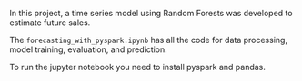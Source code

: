 In this project, a time series model using Random Forests was developed to estimate future sales.

The `forecasting_with_pyspark.ipynb` has all the code for data processing, model training, evaluation, and prediction.

To run the jupyter notebook you need to install pyspark and pandas.


